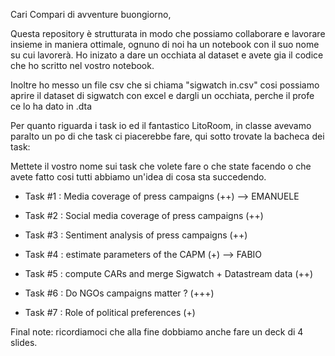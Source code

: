 Cari Compari di avventure buongiorno,

Questa repository è strutturata in modo che possiamo collaborare e lavorare insieme in maniera ottimale, ognuno di noi ha un notebook con il suo nome su cui lavorerà. Ho inizato a dare un occhiata al dataset e avete gia il codice che ho scritto nel vostro notebook.

Inoltre ho messo un file csv che si chiama "sigwatch in.csv" cosi possiamo aprire il dataset di sigwatch con excel e dargli un occhiata, perche il profe ce lo ha dato in .dta

Per quanto riguarda i task io ed il fantastico LitoRoom, in classe avevamo paralto un po di che task ci piacerebbe fare, qui sotto trovate la bacheca dei task:

Mettete il vostro nome sui task che volete fare o che state facendo o che avete fatto cosi tutti abbiamo un'idea di cosa sta succedendo. 

- Task #1 : Media coverage of press campaigns (++) --> EMANUELE
- Task #2 : Social media coverage of press campaigns (++)
- Task #3 : Sentiment analysis of press campaigns (++)

- Task #4 : estimate parameters of the CAPM (+) --> FABIO
- Task #5 : compute CARs and merge Sigwatch + Datastream data (++)
- Task #6 : Do NGOs campaigns matter ? (+++)

- Task #7 : Role of political preferences (+)

Final note: ricordiamoci che alla fine dobbiamo anche fare un deck di 4 slides.




